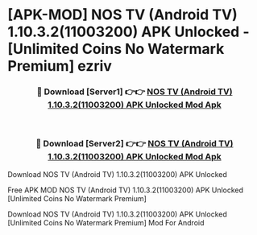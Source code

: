 # [APK-MOD] NOS TV (Android TV) 1.10.3.2(11003200) APK Unlocked - [Unlimited Coins No Watermark Premium] ezriv



<div align="center">
<h3>🔴 Download [Server1] 👉👉 <a href="https://momento.my/?title=NOS_TV_(Android_TV)_1.10.3.2(11003200)_APK_Unlocked">NOS TV (Android TV) 1.10.3.2(11003200) APK Unlocked Mod Apk</a></h3><br>

<h3>🔴 Download [Server2] 👉👉 <a href="https://momento.my/?title=NOS_TV_(Android_TV)_1.10.3.2(11003200)_APK_Unlocked">NOS TV (Android TV) 1.10.3.2(11003200) APK Unlocked Mod Apk</a></h3>
</div>



Download NOS TV (Android TV) 1.10.3.2(11003200) APK Unlocked 

Free APK MOD NOS TV (Android TV) 1.10.3.2(11003200) APK Unlocked [Unlimited Coins No Watermark Premium]

Download NOS TV (Android TV) 1.10.3.2(11003200) APK Unlocked [Unlimited Coins No Watermark Premium] Mod For Android
